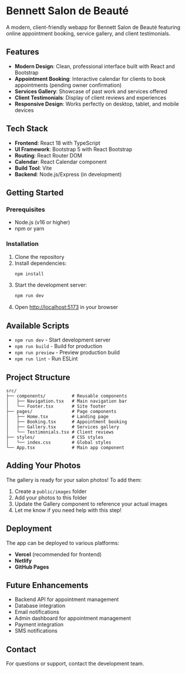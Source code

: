 # Bennett Salon de Beauté

A modern, client-friendly webapp for Bennett Salon de Beauté featuring online appointment booking, service gallery, and client testimonials.

## Features

- **Modern Design**: Clean, professional interface built with React and Bootstrap
- **Appointment Booking**: Interactive calendar for clients to book appointments (pending owner confirmation)
- **Services Gallery**: Showcase of past work and services offered
- **Client Testimonials**: Display of client reviews and experiences
- **Responsive Design**: Works perfectly on desktop, tablet, and mobile devices

## Tech Stack

- **Frontend**: React 18 with TypeScript
- **UI Framework**: Bootstrap 5 with React Bootstrap
- **Routing**: React Router DOM
- **Calendar**: React Calendar component
- **Build Tool**: Vite
- **Backend**: Node.js/Express (in development)

## Getting Started

### Prerequisites
- Node.js (v16 or higher)
- npm or yarn

### Installation
1. Clone the repository
2. Install dependencies:
   ```bash
   npm install
   ```
3. Start the development server:
   ```bash
   npm run dev
   ```
4. Open [http://localhost:5173](http://localhost:5173) in your browser

## Available Scripts

- `npm run dev` - Start development server
- `npm run build` - Build for production
- `npm run preview` - Preview production build
- `npm run lint` - Run ESLint

## Project Structure

```
src/
├── components/          # Reusable components
│   ├── Navigation.tsx   # Main navigation bar
│   └── Footer.tsx       # Site footer
├── pages/               # Page components
│   ├── Home.tsx         # Landing page
│   ├── Booking.tsx      # Appointment booking
│   ├── Gallery.tsx      # Services gallery
│   └── Testimonials.tsx # Client reviews
├── styles/              # CSS styles
│   └── index.css        # Global styles
└── App.tsx              # Main app component
```

## Adding Your Photos

The gallery is ready for your salon photos! To add them:
1. Create a `public/images` folder
2. Add your photos to this folder
3. Update the Gallery component to reference your actual images
4. Let me know if you need help with this step!

## Deployment

The app can be deployed to various platforms:
- **Vercel** (recommended for frontend)
- **Netlify**
- **GitHub Pages**

## Future Enhancements

- Backend API for appointment management
- Database integration
- Email notifications
- Admin dashboard for appointment management
- Payment integration
- SMS notifications

## Contact

For questions or support, contact the development team.